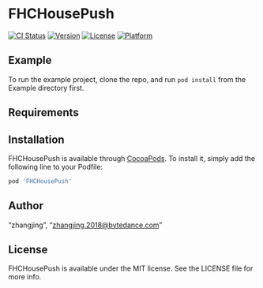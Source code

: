 # FHCHousePush

[![CI Status](https://img.shields.io/travis/“zhangjing”/FHCHousePush.svg?style=flat)](https://travis-ci.org/“zhangjing”/FHCHousePush)
[![Version](https://img.shields.io/cocoapods/v/FHCHousePush.svg?style=flat)](https://cocoapods.org/pods/FHCHousePush)
[![License](https://img.shields.io/cocoapods/l/FHCHousePush.svg?style=flat)](https://cocoapods.org/pods/FHCHousePush)
[![Platform](https://img.shields.io/cocoapods/p/FHCHousePush.svg?style=flat)](https://cocoapods.org/pods/FHCHousePush)

## Example

To run the example project, clone the repo, and run `pod install` from the Example directory first.

## Requirements

## Installation

FHCHousePush is available through [CocoaPods](https://cocoapods.org). To install
it, simply add the following line to your Podfile:

```ruby
pod 'FHCHousePush'
```

## Author

“zhangjing”, “zhangjing.2018@bytedance.com”

## License

FHCHousePush is available under the MIT license. See the LICENSE file for more info.

